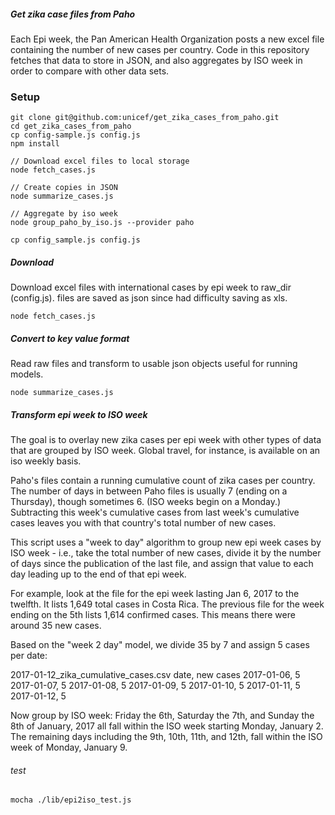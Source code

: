 ##### Get zika case files from Paho
Each Epi week, the Pan American Health Organization posts a new excel file containing the number of new cases per country. Code in this repository fetches that data to store in JSON, and also aggregates by ISO week in order to compare with other data sets.

### Setup
```
git clone git@github.com:unicef/get_zika_cases_from_paho.git
cd get_zika_cases_from_paho
cp config-sample.js config.js
npm install

// Download excel files to local storage
node fetch_cases.js

// Create copies in JSON
node summarize_cases.js

// Aggregate by iso week
node group_paho_by_iso.js --provider paho
```
    cp config_sample.js config.js

##### Download
Download excel files with international cases by epi week to raw_dir (config.js). files are saved as json since had difficulty saving as xls.

    node fetch_cases.js

##### Convert to key value format

Read raw files and transform to usable json objects useful for running models.

    node summarize_cases.js

##### Transform epi week to ISO week
The goal is to overlay new zika cases per epi week with other types of data that are grouped by ISO week. Global travel, for instance, is available on an iso weekly basis.

Paho's files contain a running cumulative count of zika cases per country. The number of days in between Paho files is usually 7 (ending on a Thursday), though sometimes 6. (ISO weeks begin on a Monday.) Subtracting this week's cumulative cases from last week's cumulative cases leaves you with that country's total number of new cases.  

This script uses a "week to day" algorithm to group new epi week cases by ISO week - i.e., take the total number of new cases, divide it by the number of days since the publication of the last file, and assign that value to each day leading up to the end of that epi week.

For example, look at the file for the epi week lasting Jan 6, 2017 to the twelfth. It lists 1,649 total cases in Costa Rica. The previous file for the week ending on the 5th lists 1,614 confirmed cases. This means there were around 35 new cases.

Based on the "week 2 day" model, we divide 35 by 7 and assign 5 cases per date:

2017-01-12_zika_cumulative_cases.csv
date, new cases
2017-01-06, 5
2017-01-07, 5
2017-01-08, 5
2017-01-09, 5
2017-01-10, 5
2017-01-11, 5
2017-01-12, 5

Now group by ISO week:
Friday the 6th, Saturday the 7th, and Sunday the 8th of January, 2017 all fall within the ISO week starting Monday, January 2. The remaining days including the 9th, 10th, 11th, and 12th, fall within the ISO week of Monday, January 9.

###### test
    mocha ./lib/epi2iso_test.js
